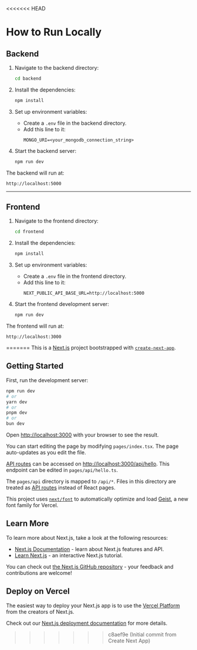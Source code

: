 <<<<<<< HEAD
# How to Run Locally

## Backend

1. Navigate to the backend directory:
   ```bash
   cd backend
   ```

2. Install the dependencies:
   ```bash
   npm install
   ```

3. Set up environment variables:
   - Create a `.env` file in the backend directory.
   - Add this line to it:
     ```env
     MONGO_URI=<your_mongodb_connection_string>
     ```

4. Start the backend server:
   ```bash
   npm run dev
   ```

The backend will run at:
```
http://localhost:5000
```

---

## Frontend

1. Navigate to the frontend directory:
   ```bash
   cd frontend
   ```

2. Install the dependencies:
   ```bash
   npm install
   ```

3. Set up environment variables:
   - Create a `.env` file in the frontend directory.
   - Add this line to it:
     ```env
     NEXT_PUBLIC_API_BASE_URL=http://localhost:5000
     ```

4. Start the frontend development server:
   ```bash
   npm run dev
   ```

The frontend will run at:
```
http://localhost:3000
```

=======
This is a [Next.js](https://nextjs.org) project bootstrapped with [`create-next-app`](https://nextjs.org/docs/pages/api-reference/create-next-app).

## Getting Started

First, run the development server:

```bash
npm run dev
# or
yarn dev
# or
pnpm dev
# or
bun dev
```

Open [http://localhost:3000](http://localhost:3000) with your browser to see the result.

You can start editing the page by modifying `pages/index.tsx`. The page auto-updates as you edit the file.

[API routes](https://nextjs.org/docs/pages/building-your-application/routing/api-routes) can be accessed on [http://localhost:3000/api/hello](http://localhost:3000/api/hello). This endpoint can be edited in `pages/api/hello.ts`.

The `pages/api` directory is mapped to `/api/*`. Files in this directory are treated as [API routes](https://nextjs.org/docs/pages/building-your-application/routing/api-routes) instead of React pages.

This project uses [`next/font`](https://nextjs.org/docs/pages/building-your-application/optimizing/fonts) to automatically optimize and load [Geist](https://vercel.com/font), a new font family for Vercel.

## Learn More

To learn more about Next.js, take a look at the following resources:

- [Next.js Documentation](https://nextjs.org/docs) - learn about Next.js features and API.
- [Learn Next.js](https://nextjs.org/learn-pages-router) - an interactive Next.js tutorial.

You can check out [the Next.js GitHub repository](https://github.com/vercel/next.js) - your feedback and contributions are welcome!

## Deploy on Vercel

The easiest way to deploy your Next.js app is to use the [Vercel Platform](https://vercel.com/new?utm_medium=default-template&filter=next.js&utm_source=create-next-app&utm_campaign=create-next-app-readme) from the creators of Next.js.

Check out our [Next.js deployment documentation](https://nextjs.org/docs/pages/building-your-application/deploying) for more details.
>>>>>>> c8aef9e (Initial commit from Create Next App)
